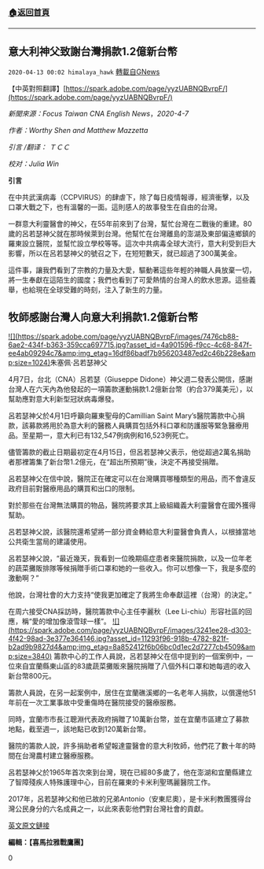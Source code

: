 ###  [:house:返回首頁](https://github.com/ourhimalayas/txt)
---

## 意大利神父致謝台灣捐款1.2億新台幣
`2020-04-13 00:02 himalaya_hawk` [轉載自GNews](https://gnews.org/zh-hant/170923/)

【中英對照翻譯】[https://spark.adobe.com/page/yyzUABNQBvrpF/](https://spark.adobe.com/page/yyzUABNQBvrpF/)

*新聞來源：Focus Taiwan CNA English News*，*2020-4-7*

*作者：Worthy Shen and Matthew Mazzetta*

*引言 /翻译： ＴＣＣ*

*校对：Julia Win*

**引言**

在中共武漢病毒（CCPVIRUS）的肆虐下，除了每日疫情報導，經濟衝擊，以及口罩大戰之下，也有溫馨的一面。這則感人的故事發生在自由的台灣。

一群意大利靈醫會的神父，在55年前來到了台灣，幫忙台灣在二戰後的重建。80歲的呂若瑟神父就在那時候萊到台灣。他幫忙在台灣離島的澎湖及東部偏遠鄉鎮的羅東設立醫院，並幫忙設立學校等等。這次中共病毒全球大流行，意大利受到巨大影響，所以在呂若瑟神父的號召之下，在短短數天，就已超過了300萬美金。

這件事，讓我們看到了宗教的力量及大愛，驅動著這些年輕的神職人員放棄一切，將一生奉獻在這陌生的國度；我們也看到了可愛熱情的台灣人的飲水思源。這些義舉，也給現在全球受難的時刻，注入了新生的力量。

## **牧師感謝台灣人向意大利捐款1.2億新台幣**
[!\[\](https://spark.adobe.com/page/yyzUABNQBvrpF/images/7476cb88-6ae2-434f-b363-359cca697715.jpg?asset_id=4a901596-f9cc-4c68-847f-ee4ab09294c7&amp;img_etag=16df86badf7b956203487ed2c46b228e&amp;size=1024)](https://spark.adobe.com/page/yyzUABNQBvrpF/images/7476cb88-6ae2-434f-b363-359cca697715.jpg?asset_id=4a901596-f9cc-4c68-847f-ee4ab09294c7&amp;img_etag=16df86badf7b956203487ed2c46b228e&amp;size=1024)朱塞佩·呂若瑟神父


4月7日，台北（CNA）呂若瑟（Giuseppe Didone）神父週二發表公開信，感謝台灣人在六天內為他發起的一項籌款運動捐款1.2億新台幣（約合379萬美元），以幫助應對意大利新型冠狀病毒爆發。

呂若瑟神父於4月1日呼籲向羅東聖母的Camillian Saint Mary’s醫院籌款中心捐款，該募款將用於為意大利的醫務人員購買包括外科口罩和防護服等緊急醫療用品。至星期一，意大利已有132,547例病例和16,523例死亡。

儘管籌款的截止日期最初定在4月15日，但呂若瑟神父表示，他從超過2萬名捐助者那裡籌集了新台幣1.2億元，在“超出所預期”後，決定不再接受捐贈。

呂若瑟神父在信中說，醫院正在確定可以在台灣購買哪種類型的用品，而不會違反政府目前對醫療用品的購買和出口的限制。

對於那些在台灣無法購買的物品，醫院將要求其上級組織義大利靈醫會在國外獲得幫助。

呂若瑟神父說，該醫院還希望將一部分資金轉給意大利靈醫會負責人，以根據當地公共衛生當局的建議使用。

呂若瑟神父說，“最近幾天，我看到一位晚期癌症患者來醫院捐款，以及一位年老的蔬菜攤販排隊等候捐贈手術口罩和她的一些收入。你可以想像一下，我是多麼的激動啊？”

他說，台灣社會的大力支持“使我更加確定了我將生命奉獻這裡（台灣）的決定。”

在周六接受CNA採訪時，醫院籌款中心主任李麗秋（Lee Li-chiu）形容社區的回應，稱“愛的增加像滾雪球一樣”。
[!\[\](https://spark.adobe.com/page/yyzUABNQBvrpF/images/3241ee28-d303-4f42-98ad-3e377e364146.jpg?asset_id=11293f96-918b-4782-821f-b2ad9b9827d4&amp;img_etag=8a852412f6b06bc0d1ec2d7277cb4509&amp;size=3840)](https://spark.adobe.com/page/yyzUABNQBvrpF/images/3241ee28-d303-4f42-98ad-3e377e364146.jpg?asset_id=11293f96-918b-4782-821f-b2ad9b9827d4&amp;img_etag=8a852412f6b06bc0d1ec2d7277cb4509&amp;size=1024)
籌款中心的工作人員說，呂若瑟神父在信中提到的一個案例中，一位來自宜蘭縣東山區的83歲蔬菜攤販來醫院捐贈了八個外科口罩和她每週的收入新台幣800元。

籌款人員說，在另一起案例中，居住在宜蘭礁溪鄉的一名老年人捐款，以償還他51年前在一次工業事故中受重傷時在醫院接受的醫療服務。

同時，宜蘭市市長江聰淵代表政府捐贈了10萬新台幣，並在宜蘭市區建立了募款地點，截至週一，該地點已收到120萬新台幣。

醫院的籌款人說，許多捐助者希望報達靈醫會的意大利牧師，他們花了數十年的時間在台灣農村建立醫療服務。

呂若瑟神父於1965年首次來到台灣，現在已經80多歲了，他在澎湖和宜蘭縣建立了智障殘疾人特殊護理中心，目前在羅東的卡米利聖瑪麗醫院工作。

2017年，呂若瑟神父和他已故的兄弟Antonio（安東尼奧），是卡米利教團獲得台灣公民身分的六名成員之一，以此來表彰他們對台灣社會的貢獻。

[英文原文鏈接](https://focustaiwan.tw/society/202004070008)

**編輯：【喜馬拉雅戰鷹團】**

0
